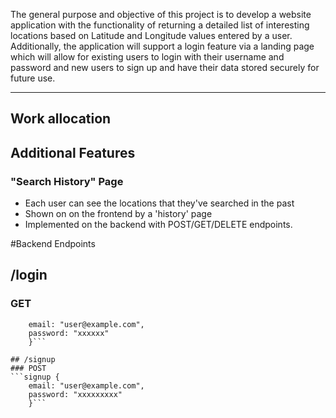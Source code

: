 The general purpose and objective of this project is to develop a website application with the functionality of returning a detailed list of interesting locations based on Latitude and Longitude values entered by a user. Additionally, the application will support a login feature via a landing page which will allow for existing users to login with their username and password and new users to sign up and have their data stored securely for future use.

***

## Work allocation

## Additional Features
### "Search History" Page
 - Each user can see the locations that they've searched in the past
 - Shown on on the frontend by a 'history' page
 - Implemented on the backend with POST/GET/DELETE endpoints.

#Backend Endpoints

## /login
### GET
```login {
 	email: "user@example.com",
 	password: "xxxxxx"
	}```

## /signup
### POST
```signup {
	email: "user@example.com",
	password: "xxxxxxxxx"
	}```
